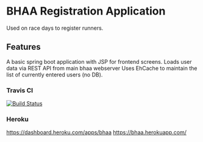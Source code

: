 # BHAA Registration Application

Used on race days to register runners.

## Features

A basic spring boot application with JSP for frontend screens.
Loads user data via REST API from main bhaa webserver
Uses EhCache to maintain the list of currently entered users (no DB).

### Travis CI

[![Build Status](https://travis-ci.org/emeraldjava/bhaa.svg?branch=master)](https://travis-ci.org/emeraldjava/bhaa)

### Heroku

https://dashboard.heroku.com/apps/bhaa
https://bhaa.herokuapp.com/
